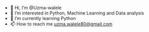 - 👋 Hi, I’m @Uzma-walele
- 👀 I’m interested in Python, Machine Learning and Data analysis
- 🌱 I’m currently learning Python
- 📫 How to reach me uzma.walele80@gmail.com

<!---
Uzma-walele/Uzma-walele is a ✨ special ✨ repository because its `README.md` (this file) appears on your GitHub profile.
You can click the Preview link to take a look at your changes.
--->
